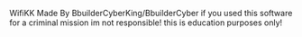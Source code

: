 WifiKK Made By BbuilderCyberKing/BbuilderCyber
if you used this software for a criminal mission im not responsible! this is education purposes only!
